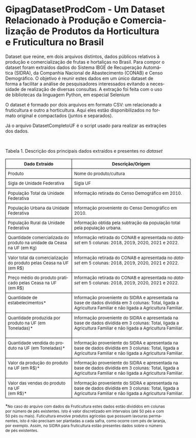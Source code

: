 # GipagDatasetProdCom - Um Dataset Relacionado à Produção e Comercialização de Produtos da Horticultura e Fruticultura no Brasil

Dataset que reúne, em dois arquivos distintos, dados públicos relativos à produção e comercialização de frutas e hortaliças no Brasil. Para compor o dataset foram extraídos dados do Sistema IBGE de Recuperação Automática (SIDRA), da Companhia Nacional de Abastecimento (CONAB) e Censo Demográfico. O objetivo é reunir estes dados em um único dataset de forma a facilitar a análise de pesquisadores interessados evitando a necessidade de realização de diversas consultas. A extração foi feita com o uso de bibliotecas da linguagem Python, em especial Selenium

O dataset é formado por dois arquivos em formato CSV: um relacionado a fruticultura e outro a horticultura. Aqui eles estão disponibilizados no formato original e compactados (juntos e separados).   

Já o arquivo DatasetCompletoUF é o script usado para realizar as extrações dos dados.

<html>

<body lang=PT-BR>

<div>

<p class=MsoNormal style='margin-left:.1pt;text-indent:-.1pt'>            </p>

<p class=MsoCaption>Tabela 1. Descrição dos principais dados extraídos e
presentes no <i>dataset</i></p>

<div align=center>

<table class=MsoNormalTable border=1 cellspacing=0 cellpadding=0 width=579
 style='width:434.1pt;border-collapse:collapse;border:none'>
 <tr>
  <td width=204 valign=top style='width:153.0pt;border:solid black 1.0pt;
  padding:5.0pt 5.0pt 5.0pt 5.0pt'>
  <p class=MsoNormal align=center style='margin-top:0cm;margin-right:0cm;
  margin-bottom:0cm;margin-left:.1pt;margin-bottom:.0001pt;text-align:center;
  text-indent:-.1pt;border:none'><b><span lang=EN-US style='font-size:10.0pt'>Dado
  Extraído</span></b></p>
  </td>
  <td width=375 valign=top style='width:281.1pt;border:solid black 1.0pt;
  border-left:none;padding:5.0pt 5.0pt 5.0pt 5.0pt'>
  <p class=MsoNormal align=center style='margin-top:0cm;margin-right:0cm;
  margin-bottom:0cm;margin-left:.1pt;margin-bottom:.0001pt;text-align:center;
  text-indent:-.1pt;border:none'><b><span lang=EN-US style='font-size:10.0pt'>Descrição/Origem</span></b></p>
  </td>
 </tr>
 <tr>
  <td width=204 valign=top style='width:153.0pt;border:solid black 1.0pt;
  border-top:none;padding:5.0pt 5.0pt 5.0pt 5.0pt'>
  <p class=MsoNormal align=left style='margin-top:0cm;margin-right:0cm;
  margin-bottom:0cm;margin-left:.1pt;margin-bottom:.0001pt;text-align:left;
  text-indent:-.1pt;border:none'><span style='font-size:10.0pt'>Produto</span></p>
  </td>
  <td width=375 valign=top style='width:281.1pt;border-top:none;border-left:
  none;border-bottom:solid black 1.0pt;border-right:solid black 1.0pt;
  padding:5.0pt 5.0pt 5.0pt 5.0pt'>
  <p class=MsoNormal align=left style='margin-top:0cm;margin-right:0cm;
  margin-bottom:0cm;margin-left:.1pt;margin-bottom:.0001pt;text-align:left;
  text-indent:-.1pt'><span style='font-size:10.0pt'>Nome do produto/cultura </span></p>
  </td>
 </tr>
 <tr>
  <td width=204 valign=top style='width:153.0pt;border:solid black 1.0pt;
  border-top:none;padding:5.0pt 5.0pt 5.0pt 5.0pt'>
  <p class=MsoNormal align=left style='margin-top:0cm;margin-right:0cm;
  margin-bottom:0cm;margin-left:.1pt;margin-bottom:.0001pt;text-align:left;
  text-indent:-.1pt;border:none'><span style='font-size:10.0pt'>Sigla de
  Unidade Federativa</span></p>
  </td>
  <td width=375 valign=top style='width:281.1pt;border-top:none;border-left:
  none;border-bottom:solid black 1.0pt;border-right:solid black 1.0pt;
  padding:5.0pt 5.0pt 5.0pt 5.0pt'>
  <p class=MsoNormal align=left style='margin-top:0cm;margin-right:0cm;
  margin-bottom:0cm;margin-left:.1pt;margin-bottom:.0001pt;text-align:left;
  text-indent:-.1pt'><span style='font-size:10.0pt'>Sigla UF</span></p>
  </td>
 </tr>
 <tr>
  <td width=204 valign=top style='width:153.0pt;border:solid black 1.0pt;
  border-top:none;padding:5.0pt 5.0pt 5.0pt 5.0pt'>
  <p class=MsoNormal align=left style='margin-top:0cm;margin-right:0cm;
  margin-bottom:0cm;margin-left:.1pt;margin-bottom:.0001pt;text-align:left;
  text-indent:-.1pt;border:none'><span style='font-size:10.0pt'>População Total
  da Unidade Federativa</span></p>
  </td>
  <td width=375 valign=top style='width:281.1pt;border-top:none;border-left:
  none;border-bottom:solid black 1.0pt;border-right:solid black 1.0pt;
  padding:5.0pt 5.0pt 5.0pt 5.0pt'>
  <p class=MsoNormal align=left style='margin-top:0cm;margin-right:0cm;
  margin-bottom:0cm;margin-left:.1pt;margin-bottom:.0001pt;text-align:left;
  text-indent:-.1pt'><span style='font-size:10.0pt'>Informação retirada do
  Censo Demográfico em 2010.</span></p>
  </td>
 </tr>
 <tr>
  <td width=204 valign=top style='width:153.0pt;border:solid black 1.0pt;
  border-top:none;padding:5.0pt 5.0pt 5.0pt 5.0pt'>
  <p class=MsoNormal align=left style='margin-top:0cm;margin-right:0cm;
  margin-bottom:0cm;margin-left:.1pt;margin-bottom:.0001pt;text-align:left;
  text-indent:-.1pt;border:none'><span style='font-size:10.0pt'>População
  Urbana da Unidade Federativa</span></p>
  </td>
  <td width=375 valign=top style='width:281.1pt;border-top:none;border-left:
  none;border-bottom:solid black 1.0pt;border-right:solid black 1.0pt;
  padding:5.0pt 5.0pt 5.0pt 5.0pt'>
  <p class=MsoNormal align=left style='margin-top:0cm;margin-right:0cm;
  margin-bottom:0cm;margin-left:.1pt;margin-bottom:.0001pt;text-align:left;
  text-indent:-.1pt'><span style='font-size:10.0pt'>Informação proveniente do
  Censo Demográfico em 2010.</span></p>
  </td>
 </tr>
 <tr>
  <td width=204 valign=top style='width:153.0pt;border:solid black 1.0pt;
  border-top:none;padding:5.0pt 5.0pt 5.0pt 5.0pt'>
  <p class=MsoNormal align=left style='margin-top:0cm;margin-right:0cm;
  margin-bottom:0cm;margin-left:.1pt;margin-bottom:.0001pt;text-align:left;
  text-indent:-.1pt'><span style='font-size:10.0pt'>População Rural da Unidade
  Federativa</span></p>
  </td>
  <td width=375 valign=top style='width:281.1pt;border-top:none;border-left:
  none;border-bottom:solid black 1.0pt;border-right:solid black 1.0pt;
  padding:5.0pt 5.0pt 5.0pt 5.0pt'>
  <p class=MsoNormal align=left style='margin-top:0cm;margin-right:0cm;
  margin-bottom:0cm;margin-left:.1pt;margin-bottom:.0001pt;text-align:left;
  text-indent:-.1pt;border:none'><span style='font-size:10.0pt'>Informação
  obtida pela subtração da população total pela população urbana.</span></p>
  </td>
 </tr>
 <tr>
  <td width=204 valign=top style='width:153.0pt;border:solid black 1.0pt;
  border-top:none;padding:5.0pt 5.0pt 5.0pt 5.0pt'>
  <p class=MsoNormal align=left style='margin-top:0cm;margin-right:0cm;
  margin-bottom:0cm;margin-left:.1pt;margin-bottom:.0001pt;text-align:left;
  text-indent:-.1pt'><span style='font-size:10.0pt'>Quantidade comercializada
  do produto na unidade da Ceasa na UF (em Kg)</span></p>
  </td>
  <td width=375 valign=top style='width:281.1pt;border-top:none;border-left:
  none;border-bottom:solid black 1.0pt;border-right:solid black 1.0pt;
  padding:5.0pt 5.0pt 5.0pt 5.0pt'>
  <p class=MsoNormal align=left style='margin-top:0cm;margin-right:0cm;
  margin-bottom:0cm;margin-left:.1pt;margin-bottom:.0001pt;text-align:left;
  text-indent:-.1pt'><span style='font-size:10.0pt'>Informação retirada do
  CONAB e apresentada no <i>dataset</i> em 5 colunas: 2018, 2019, 2020, 2021 e
  2022.</span></p>
  </td>
 </tr>
 <tr>
  <td width=204 valign=top style='width:153.0pt;border:solid black 1.0pt;
  border-top:none;padding:5.0pt 5.0pt 5.0pt 5.0pt'>
  <p class=MsoNormal align=left style='margin-top:0cm;margin-right:0cm;
  margin-bottom:0cm;margin-left:.1pt;margin-bottom:.0001pt;text-align:left;
  text-indent:-.1pt'><span style='font-size:10.0pt'>Valor total da
  comercialização do produto pelas Ceasa na UF <br>
  (em R$)</span></p>
  </td>
  <td width=375 valign=top style='width:281.1pt;border-top:none;border-left:
  none;border-bottom:solid black 1.0pt;border-right:solid black 1.0pt;
  padding:5.0pt 5.0pt 5.0pt 5.0pt'>
  <p class=MsoNormal align=left style='margin-top:0cm;margin-right:0cm;
  margin-bottom:0cm;margin-left:.1pt;margin-bottom:.0001pt;text-align:left;
  text-indent:-.1pt'><span style='font-size:10.0pt'>Informação retirada do
  CONAB e apresentada no <i>dataset </i>em 5 colunas: 2018, 2019, 2020, 2021 e
  2022.</span></p>
  </td>
 </tr>
 <tr>
  <td width=204 valign=top style='width:153.0pt;border:solid black 1.0pt;
  border-top:none;padding:5.0pt 5.0pt 5.0pt 5.0pt'>
  <p class=MsoNormal align=left style='margin-top:0cm;margin-right:0cm;
  margin-bottom:0cm;margin-left:.1pt;margin-bottom:.0001pt;text-align:left;
  text-indent:-.1pt'><span style='font-size:10.0pt'>Preço médio do produto
  praticado pelas Ceasa na UF<br>
  (em R$)</span></p>
  </td>
  <td width=375 valign=top style='width:281.1pt;border-top:none;border-left:
  none;border-bottom:solid black 1.0pt;border-right:solid black 1.0pt;
  padding:5.0pt 5.0pt 5.0pt 5.0pt'>
  <p class=MsoNormal align=left style='margin-top:0cm;margin-right:0cm;
  margin-bottom:0cm;margin-left:.1pt;margin-bottom:.0001pt;text-align:left;
  text-indent:-.1pt'><span style='font-size:10.0pt'>Informação retirada do CONAB
  e apresentada no <i>dataset </i>em 5 colunas: 2018, 2019, 2020, 2021 e 2022.</span></p>
  </td>
 </tr>
 <tr>
  <td width=204 valign=top style='width:153.0pt;border:solid black 1.0pt;
  border-top:none;padding:5.0pt 5.0pt 5.0pt 5.0pt'>
  <p class=MsoNormal align=left style='margin-top:0cm;margin-right:0cm;
  margin-bottom:0cm;margin-left:.1pt;margin-bottom:.0001pt;text-align:left;
  text-indent:-.1pt'><span style='font-size:10.0pt'>Quantidade de
  estabelecimentos*</span></p>
  </td>
  <td width=375 valign=top style='width:281.1pt;border-top:none;border-left:
  none;border-bottom:solid black 1.0pt;border-right:solid black 1.0pt;
  padding:5.0pt 5.0pt 5.0pt 5.0pt'>
  <p class=MsoNormal align=left style='margin-top:0cm;margin-right:0cm;
  margin-bottom:0cm;margin-left:.1pt;margin-bottom:.0001pt;text-align:left;
  text-indent:-.1pt'><span style='font-size:10.0pt'>Informação proveniente do
  SIDRA e apresentada na base de dados dividida em 3 colunas: Total, ligada a
  Agricultura Familiar e não ligada a Agricultura Familiar.</span></p>
  </td>
 </tr>
 <tr>
  <td width=204 valign=top style='width:153.0pt;border:solid black 1.0pt;
  border-top:none;padding:5.0pt 5.0pt 5.0pt 5.0pt'>
  <p class=MsoNormal align=left style='margin-top:0cm;margin-right:0cm;
  margin-bottom:0cm;margin-left:.1pt;margin-bottom:.0001pt;text-align:left;
  text-indent:-.1pt'><span style='font-size:10.0pt'>Quantidade produzida por
  produto na UF (em Toneladas)*</span></p>
  <p class=MsoNormal align=left style='margin-top:0cm;margin-right:0cm;
  margin-bottom:0cm;margin-left:.1pt;margin-bottom:.0001pt;text-align:left;
  text-indent:-.1pt'><span style='font-size:10.0pt'>&nbsp;</span></p>
  </td>
  <td width=375 valign=top style='width:281.1pt;border-top:none;border-left:
  none;border-bottom:solid black 1.0pt;border-right:solid black 1.0pt;
  padding:5.0pt 5.0pt 5.0pt 5.0pt'>
  <p class=MsoNormal align=left style='margin-top:0cm;margin-right:0cm;
  margin-bottom:0cm;margin-left:.1pt;margin-bottom:.0001pt;text-align:left;
  text-indent:-.1pt'><span style='font-size:10.0pt'>Informação proveniente do
  SIDRA e apresentada na base de dados dividida em 3 colunas: Total, ligada a
  Agricultura Familiar e não ligada a Agricultura Familiar.</span></p>
  </td>
 </tr>
 <tr>
  <td width=204 valign=top style='width:153.0pt;border:solid black 1.0pt;
  border-top:none;padding:5.0pt 5.0pt 5.0pt 5.0pt'>
  <p class=MsoNormal align=left style='margin-top:0cm;margin-right:0cm;
  margin-bottom:0cm;margin-left:.1pt;margin-bottom:.0001pt;text-align:left;
  text-indent:-.1pt'><span style='font-size:10.0pt'>Quantidade vendida do produto
  na UF (em Toneladas)*</span></p>
  </td>
  <td width=375 valign=top style='width:281.1pt;border-top:none;border-left:
  none;border-bottom:solid black 1.0pt;border-right:solid black 1.0pt;
  padding:5.0pt 5.0pt 5.0pt 5.0pt'>
  <p class=MsoNormal align=left style='margin-top:0cm;margin-right:0cm;
  margin-bottom:0cm;margin-left:.1pt;margin-bottom:.0001pt;text-align:left;
  text-indent:-.1pt'><span style='font-size:10.0pt'>Informação proveniente do
  SIDRA e apresentada na base de dados dividida em 3 colunas: Total, ligada a Agricultura
  Familiar e não ligada a Agricultura Familiar.</span></p>
  </td>
 </tr>
 <tr>
  <td width=204 valign=top style='width:153.0pt;border:solid black 1.0pt;
  border-top:none;padding:5.0pt 5.0pt 5.0pt 5.0pt'>
  <p class=MsoNormal align=left style='margin-top:0cm;margin-right:0cm;
  margin-bottom:0cm;margin-left:.1pt;margin-bottom:.0001pt;text-align:left;
  text-indent:-.1pt'><span style='font-size:10.0pt'>Valor da produção do
  produto na UF (em R$)*</span></p>
  </td>
  <td width=375 valign=top style='width:281.1pt;border-top:none;border-left:
  none;border-bottom:solid black 1.0pt;border-right:solid black 1.0pt;
  padding:5.0pt 5.0pt 5.0pt 5.0pt'>
  <p class=MsoNormal align=left style='margin-top:0cm;margin-right:0cm;
  margin-bottom:0cm;margin-left:.1pt;margin-bottom:.0001pt;text-align:left;
  text-indent:-.1pt'><span style='font-size:10.0pt'>Informação proveniente do
  SIDRA e apresentada na base de dados dividida em 3 colunas: Total, ligada a
  Agricultura Familiar e não ligada a Agricultura Familiar.</span></p>
  </td>
 </tr>
 <tr>
  <td width=204 valign=top style='width:153.0pt;border:solid black 1.0pt;
  border-top:none;padding:5.0pt 5.0pt 5.0pt 5.0pt'>
  <p class=MsoNormal align=left style='margin-top:0cm;margin-right:0cm;
  margin-bottom:0cm;margin-left:.1pt;margin-bottom:.0001pt;text-align:left;
  text-indent:-.1pt'><span style='font-size:10.0pt'>Valor das vendas do produto
  na UF<br>
  (em R$)*</span></p>
  </td>
  <td width=375 valign=top style='width:281.1pt;border-top:none;border-left:
  none;border-bottom:solid black 1.0pt;border-right:solid black 1.0pt;
  padding:5.0pt 5.0pt 5.0pt 5.0pt'>
  <p class=MsoNormal align=left style='margin-top:0cm;margin-right:0cm;
  margin-bottom:0cm;margin-left:.1pt;margin-bottom:.0001pt;text-align:left;
  text-indent:-.1pt'><span style='font-size:10.0pt'>Informação proveniente do
  SIDRA e apresentada na base de dados dividida em 3 colunas: Total, ligada a
  Agricultura Familiar e não ligada a Agricultura Familiar.</span></p>
  </td>
 </tr>
</table>

</div>

<p class=MsoNormal>*<span style='font-size:9.0pt'>No caso do arquivo com dados
da Fruticultura estes dados estão divididos em colunas por número de pés
existentes. Isto é valor discretizado em intervalos (até 50 pés e com 50 pés ou
mais). Futicultura envolve produtos agrícolas que possuem lavouras permanentes, isto é não precisam ser plantadas a cada safra, como ocorre com pés de laranja, por exemplo. Assim, no SIDRA para fruticultura estão presentes dados sobre o número de pés existentes. </span></p>

<p class=MsoNormal>&nbsp;</p>

</div>

</body>

</html>
